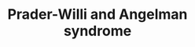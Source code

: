 ---
annotations:
- id: PW:0000013
  parent: disease pathway
  type: Pathway Ontology
  value: disease pathway
- id: DOID:11983
  parent: genetic disease
  type: Disease Ontology
  value: Prader-Willi syndrome
- id: DOID:1932
  type: Disease Ontology
  value: Angelman syndrome
authors:
- KJanssen
- Mkutmon
- Fehrhart
- MaintBot
- Susan
- Egonw
- DeSl
- AlexanderPico
- Ariutta
- Khanspers
- Eweitz
- Finterly
- Larsgw
citedin:
- link: PMC9607846
  title: 'Discovering Common Pathogenic Mechanisms of COVID-19 and Parkinson Disease:
    An Integrated Bioinformatics Analysis (2022)'
communities:
- Diseases
- RareDiseases
description: Prader-Willi syndrome
last-edited: 2023-02-01
ndex: 0ba806ae-8b69-11eb-9e72-0ac135e8bacf
organisms:
- Homo sapiens
redirect_from:
- /index.php/Pathway:WP3998
- /instance/WP3998
- /instance/WP3998_r125298
revision: r125298
schema-jsonld:
- '@context': https://schema.org/
  '@id': https://wikipathways.github.io/pathways/WP3998.html
  '@type': Dataset
  creator:
    '@type': Organization
    name: WikiPathways
  description: Prader-Willi syndrome
  keywords:
  - ARF
  - ATP10A
  - BBS4
  - BDNF (1-247)
  - BDNF (129-247)
  - CCND1
  - CCND2
  - CDC6
  - CDK4
  - CDK6
  - CDKN2B
  - CDKN2C
  - CGA
  - CYFIP1
  - Ca2+
  - DLX5
  - E2F1
  - FEZ1
  - FEZ2
  - FSHB
  - GABA(A) receptor subunit alpha-5
  - GABA(A) receptor subunit beta-3
  - GABA(A) receptorsubunit delta
  - GABRA5
  - GABRB3
  - GABRG1
  - GABRG2
  - GABRG3
  - GABRR1
  - GABRR2
  - GABRR3
  - GHRH (1-108)
  - GHRH (32-75)
  - GNRH1
  - GNRH1 (24-33)
  - GNRH1 (24-92)
  - Ghrelin (1-117)
  - Ghrelin (24-51)
  - HERC2
  - HTR2C
  - IPW
  - Insulin (25-110)
  - Insulin (57-87)
  - Insulin A chain(90-110)
  - Insulin B chain(25-54)
  - KISS1
  - L-dopaquinone
  - L-tyrosine
  - LHB
  - MAGEL2
  - MDM2
  - MDM4
  - MKRN3
  - MSX1
  - NDN
  - NGF
  - NHLH2
  - NIPA1
  - NIPA2
  - NK3R
  - NKB
  - NPAP1
  - OCA2
  - Oxytocin (20-28)
  - Oxytocin-neurophysin 1 (1-125)
  - P-protein
  - PCM1
  - PCSK1
  - POMC (1-241)
  - POMC (138-150)
  - PRKCZ
  - PWRN1
  - RB1
  - RNF8
  - SLC45A2
  - SNORD107
  - SNORD109A
  - SNORD109B
  - SNORD115@
  - SNORD116@
  - SNORD64
  - SNRPN
  - SNURF
  - SNURF-SNRPN
  - TUBGCP5
  - Tyrosinase
  - UBE2N
  - UBE3A
  - p16-INK4a
  - p53
  license: CC0
  name: Prader-Willi and Angelman syndrome
seo: CreativeWork
title: Prader-Willi and Angelman syndrome
wpid: WP3998
---